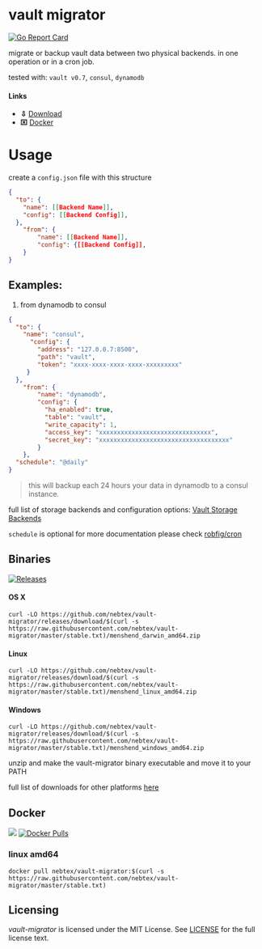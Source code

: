 # vault migrator
[release]: https://github.com/nebtex/vault-migrator/releases

[![Go Report Card](https://goreportcard.com/badge/github.com/nebtex/vault-migrator)](https://goreportcard.com/report/github.com/nebtex/vault-migrator)

migrate or backup vault data between two physical backends. in one operation or in a cron job.

tested with: `vault v0.7`, `consul`, `dynamodb`

#### Links

* **⇩** [Download](#binaries)
* **⌧** [Docker](#docker) 

# Usage

create a `config.json` file with this structure

```json
{
  "to": {
    "name": [[Backend Name]],
    "config": [[Backend Config]],
  },
    "from": {
        "name": [[Backend Name]],
        "config": {[[Backend Config]],
    }
}
```
## Examples:


1. from dynamodb to consul

```json
{
  "to": {
    "name": "consul",
      "config": {
        "address": "127.0.0.7:8500",
        "path": "vault",
        "token": "xxxx-xxxx-xxxx-xxxx-xxxxxxxxx"
     }
  },
    "from": {
        "name": "dynamodb",
        "config": {
          "ha_enabled": true,
          "table": "vault",
          "write_capacity": 1,
          "access_key": "xxxxxxxxxxxxxxxxxxxxxxxxxxxxxxx",
          "secret_key": "xxxxxxxxxxxxxxxxxxxxxxxxxxxxxxxxxxxx"
        }
    },
  "schedule": "@daily"
}
```

> this will backup each 24 hours your data in dynamodb to a consul instance. 

full list of storage backends and configuration options: [Vault Storage Backends](https://www.vaultproject.io/docs/configuration/storage/index.html)

`schedule` is optional for more documentation please check [robfig/cron](https://godoc.org/github.com/robfig/cron)

## Binaries

[![Releases](https://img.shields.io/github/downloads/nebtex/vault-migrator/total.svg)][release]

#### OS X 

```shell
curl -LO https://github.com/nebtex/vault-migrator/releases/download/$(curl -s https://raw.githubusercontent.com/nebtex/vault-migrator/master/stable.txt)/menshend_darwin_amd64.zip
```

#### Linux

```shell
curl -LO https://github.com/nebtex/vault-migrator/releases/download/$(curl -s https://raw.githubusercontent.com/nebtex/vault-migrator/master/stable.txt)/menshend_linux_amd64.zip
```

#### Windows

```shell 
curl -LO https://github.com/nebtex/vault-migrator/releases/download/$(curl -s https://raw.githubusercontent.com/nebtex/vault-migrator/master/stable.txt)/menshend_windows_amd64.zip
```

unzip and make the vault-migrator binary executable and move it to your PATH 

full list of downloads for other platforms [here][release]

## Docker

[![](https://images.microbadger.com/badges/image/nebtex/vault-migrator.svg)](https://microbadger.com/images/nebtex/vault-migrator "Get your own image badge on microbadger.com")
[![Docker Pulls](https://img.shields.io/docker/pulls/nebtex/vault-migrator.svg)](https://hub.docker.com/r/nebtex/vault-migrator/)

### linux amd64

```shell 
docker pull nebtex/vault-migrator:$(curl -s https://raw.githubusercontent.com/nebtex/vault-migrator/master/stable.txt)
``` 

## Licensing

*vault-migrator* is licensed under the MIT License. See [LICENSE](LICENSE) for the full license text.

